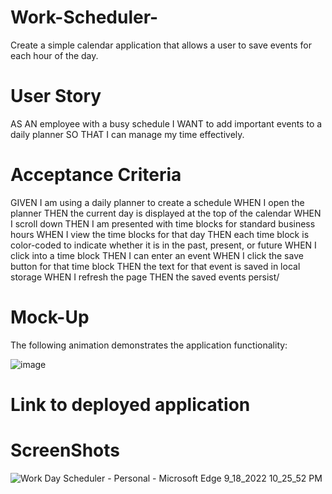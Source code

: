 # Work-Scheduler-

Create a simple calendar application that allows a user to save events for each hour of the day.

# User Story

AS AN employee with a busy schedule
I WANT to add important events to a daily planner
SO THAT I can manage my time effectively.

# Acceptance Criteria

GIVEN I am using a daily planner to create a schedule
WHEN I open the planner
THEN the current day is displayed at the top of the calendar
WHEN I scroll down
THEN I am presented with time blocks for standard business hours
WHEN I view the time blocks for that day
THEN each time block is color-coded to indicate whether it is in the past, present, or future
WHEN I click into a time block
THEN I can enter an event
WHEN I click the save button for that time block
THEN the text for that event is saved in local storage
WHEN I refresh the page
THEN the saved events persist/

# Mock-Up

The following animation demonstrates the application functionality:

![image](https://user-images.githubusercontent.com/110436164/190948461-5efb8a22-646e-45f5-9198-09dab5f711e1.png)

# Link to deployed application

# ScreenShots

![Work Day Scheduler - Personal - Microsoft​ Edge 9_18_2022 10_25_52 PM](https://user-images.githubusercontent.com/110436164/190949752-b791690d-61a6-4a26-a8e7-4b123e765e9f.png)
